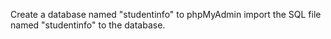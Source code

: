 Create a database named "studentinfo" to phpMyAdmin
import the SQL file named "studentinfo" to the database.
